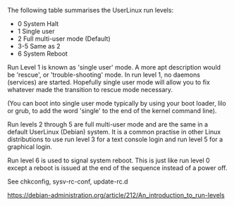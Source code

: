 The following table summarises the UserLinux run levels:
* 0            System Halt
* 1            Single user
* 2            Full multi-user mode (Default)
* 3-5          Same as 2
* 6            System Reboot


Run Level 1 is known as 'single user' mode. A more apt description would be 'rescue', or 'trouble-shooting' mode. In run level 1, no daemons (services) are started. Hopefully single user mode will allow you to fix whatever made the transition to rescue mode necessary.

(You can boot into single user mode typically by using your boot loader, lilo or grub, to add the word 'single' to the end of the kernel command line).

Run levels 2 through 5 are full multi-user mode and are the same in a default UserLinux (Debian) system. It is a common practise in other Linux distributions to use run level 3 for a text console login and run level 5 for a graphical login.

Run level 6 is used to signal system reboot. This is just like run level 0 except a reboot is issued at the end of the sequence instead of a power off.


See chkconfig, sysv-rc-conf, update-rc.d

https://debian-administration.org/article/212/An_introduction_to_run-levels